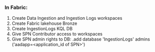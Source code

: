 
### In Fabric:
1. Create Data Ingestion and Ingestion Logs workspaces
2. Create Fabric lakehouse Bronze
3. Create IngestionLogs KQL DB
4. Give SPN Contributor access to workspaces
5. Give SPN admin rights to DB:
.add database 'IngestionLogs' admins ('aadapp=<application_id of SPN>')
